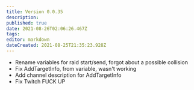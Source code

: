 ```yaml
---
title: Version 0.0.35
description: 
published: true
date: 2021-08-26T02:06:26.467Z
tags: 
editor: markdown
dateCreated: 2021-08-25T21:35:23.928Z
---
```


* Rename variables for raid start/send, forgot about a possible collision
* Fix AddTargetInfo, from variable, wasn't working
* Add channel description for AddTargetInfo
* Fix Twitch FUCK UP
